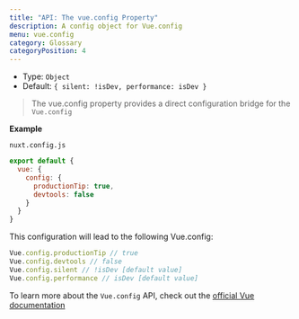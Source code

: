 ```yaml
---
title: "API: The vue.config Property"
description: A config object for Vue.config
menu: vue.config
category: Glossary
categoryPosition: 4
---
```


- Type: `Object`
- Default: `{ silent: !isDev, performance: isDev }`

> The vue.config property provides a direct configuration bridge for the `Vue.config`


**Example**

`nuxt.config.js`

```js
export default {
  vue: {
    config: {
      productionTip: true,
      devtools: false
    }
  }
}
```

This configuration will lead to the following Vue.config:

``` js
Vue.config.productionTip // true
Vue.config.devtools // false
Vue.config.silent // !isDev [default value]
Vue.config.performance // isDev [default value]
```


To learn more about the `Vue.config` API, check out the [official Vue documentation](https://vuejs.org/v2/api/#Global-Config)
